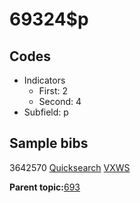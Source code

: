 # 69324$p

## Codes

-   Indicators
    -   First: 2
    -   Second: 4
-   Subfield: p

## Sample bibs

3642570 [Quicksearch](https://search.library.yale.edu/catalog/3642570) [VXWS](http://prodorbis.library.yale.edu:7014/vxws/GetHoldingsService?bibId=3642570)

**Parent topic:**[693](../../tags/693/693.md)

